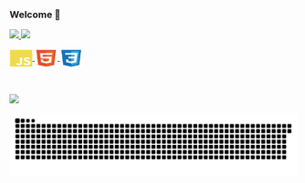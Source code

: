 ###  Welcome 🖖
<div>
  <a href="https://github.com/tenorionique">
  <img height="180em" src="https://github-readme-stats.vercel.app/api?username=tenorionique&show_icons=true&theme=gruvbox&include_all_commits=true&count_private=true"/>
  <img height="180em" src="https://github-readme-stats.vercel.app/api/top-langs/?username=tenorionique&layout=compact&langs_count=7&theme=gruvbox"/>
</div>
 
  <div style="display: inline_block"><br>
  <img align="center" alt="Rafa-Js" height="30" width="40" src="https://raw.githubusercontent.com/devicons/devicon/master/icons/javascript/javascript-plain.svg">
  <img align="center" alt="Rafa-HTML" height="30" width="40" src="https://raw.githubusercontent.com/devicons/devicon/master/icons/html5/html5-original.svg">
  <img align="center" alt="Rafa-CSS" height="30" width="40" src="https://raw.githubusercontent.com/devicons/devicon/master/icons/css3/css3-original.svg">
</div> <br>
  
  <div> <br>
 
  <a href="https://www.linkedin.com/in/monique-doretto/" target="_blank"><img src="https://img.shields.io/badge/-LinkedIn-%230077B5?style=for-the-badge&logo=linkedin&logoColor=white" target="_blank"></a> 
 
  ![Snake animation](https://github.com/tenorionique/tenorionique/blob/output/github-contribution-grid-snake.svg)
 
</div>
